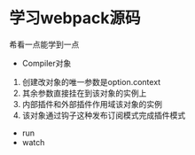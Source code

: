 # 学习webpack源码

希看一点能学到一点

- Compiler对象

1. 创建改对象的唯一参数是option.context
2. 其余参数直接挂在到该对象的实例上
3. 内部插件和外部插件作用域该对象的实例
4. 该对象通过钩子这种发布订阅模式完成插件模式

- run
- watch
